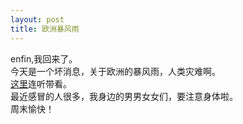 ```yaml
---
layout: post
title: 欧洲暴风雨
---
```


<p>enfin,我回来了。<br />
今天是一个坏消息，关于欧洲的暴风雨，人类灾难啊。<br />
<a href="http://www.francaisblog.com.cn/node/493">这里</a>连听带看。<br />
最近感冒的人很多，我身边的男男女女们，要注意身体啦。<br />
周末愉快！
</p>
